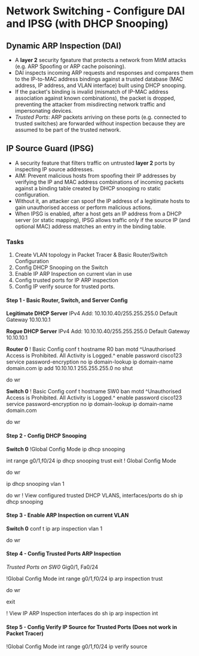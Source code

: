 # Network Switching - Configure DAI and IPSG (with DHCP Snooping)

## Dynamic ARP Inspection (DAI)
+ A **layer 2** security fgeature that protects a network from MitM attacks (e.g. ARP Spoofing or ARP cache poisoning).
+ DAI inspects incoming ARP requests and responses and compares them to the IP-to-MAC address bindings against a trusted database (MAC address, IP address, and VLAN interface) built using DHCP snooping.
+ If the packet's binding is invalid (mismatch of IP-MAC address association against known combinations), the packet is dropped, preventing the attacker from misdirecting network traffic and impersonating devices.
+ _Trusted Ports_: ARP packets arriving on these ports (e.g. connected to trusted switches) are forwarded without inspection because they are assumed to be part of the trusted network.

## IP Source Guard (IPSG)
+ A security feature that filters traffic on untrusted **layer 2** ports by inspecting IP source addresses.
+ AIM: Prevent malicious hosts from spoofing their IP addresses by verifying the IP and MAC address combinations of incoming packets against a binding table created by DHCP snooping ro static configuration.
+ Without it, an attacker can spoof the IP address of a legitimate hosts to gain unauthorised access or perform malicious actions.
+ When IPSG is enabled, after a host gets an IP address from a DHCP server (or static mapping), IPSG allows traffic only if the source IP (and optional MAC) address matches an entry in the binding table.

### Tasks
1. Create VLAN topology in Packet Tracer & Basic Router/Switch Configuration
2. Config DHCP Snooping on the Switch
3. Enable IP ARP Inspection on current vlan in use
4. Config trusted ports for IP ARP inspection
5. Config IP verify source for trusted ports.

#### Step 1 - Basic Router, Switch, and Server Config
**Legitimate DHCP Server**
IPv4 Add: 10.10.10.40/255.255.255.0
Default Gateway 10.10.10.1


**Rogue DHCP Server**
IPv4 Add: 10.10.10.40/255.255.255.0
Default Gateway 10.10.10.1

**Router 0**
! Basic Config
conf t
hostname R0
ban motd ^Unauthorised Access is Prohibited. All Activity is Logged.^
enable password cisco123
service password-encryption
no ip domain-lookup
ip domain-name domain.com
ip add 10.10.10.1 255.255.255.0
no shut

do wr

**Switch 0**
! Basic Config
conf t
hostname SW0
ban motd ^Unauthorised Access is Prohibited. All Activity is Logged.^
enable password cisco123
service password-encryption
no ip domain-lookup
ip domain-name domain.com

do wr

#### Step 2 - Config DHCP Snooping
**Switch 0**
!Global Config Mode
ip dhcp snooping

int range g0/1,f0/24
ip dhcp snooping trust
exit 
! Global Config Mode

do wr

ip dhcp snooping vlan 1

do wr
! View configured trusted DHCP VLANS, interfaces/ports
do sh ip dhcp snooping

#### Step 3 - Enable ARP Inspection on current VLAN
**Switch 0**
conf t
ip arp inspection vlan 1

do wr

#### Step 4 - Config Trusted Ports ARP Inspection
_Trusted Ports on SW0_
Gig0/1, Fa0/24

!Global Config Mode
int range g0/1,f0/24
ip arp inspection trust

do wr

exit

! View IP ARP Inspection interfaces
do sh ip arp inspection int

#### Step 5 - Config Verify IP Source for Trusted Ports (Does not work in Packet Tracer)
!Global Config Mode 
int range g0/1,f0/24
ip verify source